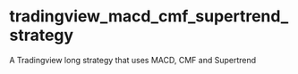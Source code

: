 # tradingview_macd_cmf_supertrend_strategy
A Tradingview long strategy that uses MACD, CMF and Supertrend

